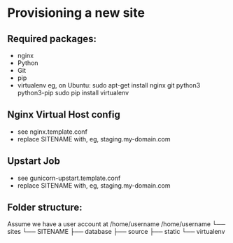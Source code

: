 Provisioning a new site
=======================

## Required packages:

* nginx
* Python
* Git
* pip
* virtualenv
eg, on Ubuntu:
sudo apt-get install nginx git python3 python3-pip
sudo pip install virtualenv

## Nginx Virtual Host config

* see nginx.template.conf
* replace SITENAME with, eg, staging.my-domain.com

## Upstart Job

* see gunicorn-upstart.template.conf
* replace SITENAME with, eg, staging.my-domain.com

## Folder structure:

Assume we have a user account at /home/username
/home/username
  └── sites
    └── SITENAME
      ├── database
      ├── source
      ├── static
      └── virtualenv
